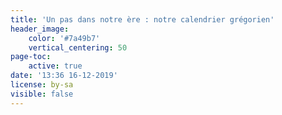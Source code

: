 ```yaml
---
title: 'Un pas dans notre ère : notre calendrier grégorien'
header_image:
    color: '#7a49b7'
    vertical_centering: 50
page-toc:
    active: true
date: '13:36 16-12-2019'
license: by-sa
visible: false
---
```


